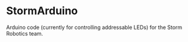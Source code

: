 StormArduino
===============

Arduino code (currently for controlling addressable LEDs) for the Storm Robotics team.
